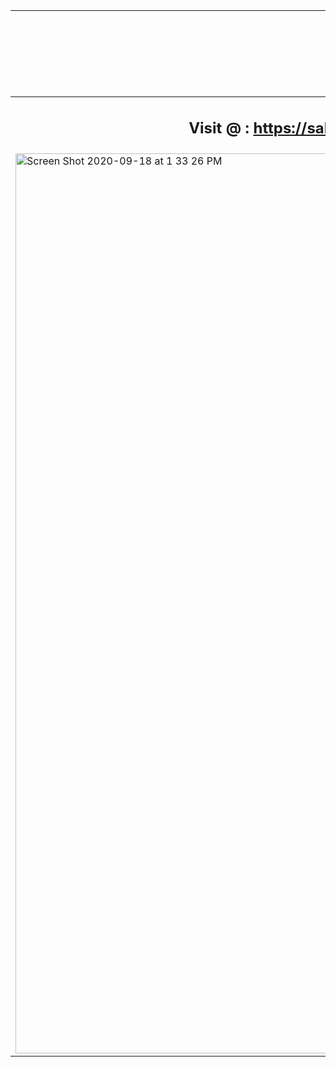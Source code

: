  | <h1>SAKSHI's Portfolio<h1> |
|---|
|  <h2> &nbsp; &nbsp; &nbsp; &nbsp; &nbsp; &nbsp; &nbsp; &nbsp; &nbsp; &nbsp; &nbsp; &nbsp; &nbsp; &nbsp;&nbsp; &nbsp; &nbsp; &nbsp; &nbsp; &nbsp; &nbsp; &nbsp;   Visit @ : https://sakship1920.github.io/</h2> |
| <img width="1440" alt="Screen Shot 2020-09-18 at 1 33 26 PM" src="https://user-images.githubusercontent.com/56549294/93573111-5f81e800-f9b4-11ea-9347-502641b23c0a.png"> |
